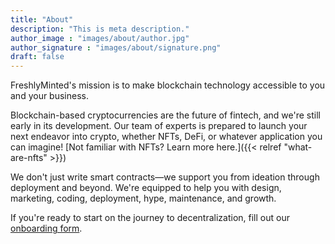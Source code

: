 ```yaml
---
title: "About"
description: "This is meta description."
author_image : "images/about/author.jpg"
author_signature : "images/about/signature.png"
draft: false
---
```


FreshlyMinted's mission is to make blockchain technology accessible to you and your business.

Blockchain-based cryptocurrencies are the future of fintech, and we're still early in its development. Our team of experts is prepared to launch your next endeavor into crypto, whether NFTs, DeFi, or whatever application you can imagine! [Not familiar with NFTs? Learn more here.]({{< relref "what-are-nfts" >}})

We don't just write smart contracts&mdash;we support you from ideation through deployment and beyond. We're equipped to help you with design, marketing, coding, deployment, hype, maintenance, and growth.

If you're ready to start on the journey to decentralization, fill out our [onboarding form](https://forms.gle/kK9t3kuWdrqGGQKg6).
